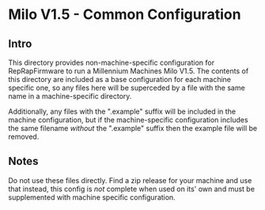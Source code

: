 # Milo V1.5 - Common Configuration

## Intro

This directory provides non-machine-specific configuration for RepRapFirmware to run a Millennium Machines Milo V1.5. The contents of this directory are included as a base configuration for each machine specific one, so any files here will be superceded by a file with the same name in a machine-specific directory.

Additionally, any files with the ".example" suffix will be included in the machine configuration, but if the machine-specific configuration includes the same filename _without_ the ".example" suffix then the example file will be removed.

## Notes

Do not use these files directly. Find a zip release for your machine and use that instead, this config is _not_ complete when used on its' own and must be supplemented with machine specific configuration.

